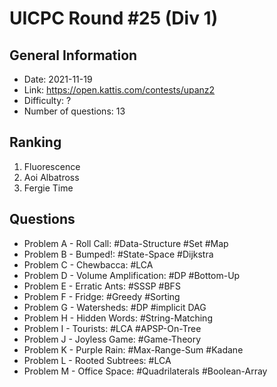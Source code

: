 # UICPC Round #25 (Div 1)
## General Information
- Date: 2021-11-19
- Link: https://open.kattis.com/contests/upanz2
- Difficulty: ?
- Number of questions: 13
## Ranking
1. Fluorescence
2. Aoi Albatross
3. Fergie Time
## Questions
- Problem A - Roll Call: #Data-Structure #Set #Map
- Problem B - Bumped!: #State-Space #Dijkstra
- Problem C - Chewbacca: #LCA
- Problem D - Volume Amplification: #DP #Bottom-Up
- Problem E - Erratic Ants: #SSSP #BFS
- Problem F - Fridge: #Greedy #Sorting
- Problem G - Watersheds: #DP #implicit DAG
- Problem H - Hidden Words: #String-Matching
- Problem I - Tourists: #LCA #APSP-On-Tree
- Problem J - Joyless Game: #Game-Theory
- Problem K - Purple Rain: #Max-Range-Sum #Kadane
- Problem L - Rooted Subtrees: #LCA
- Problem M - Office Space: #Quadrilaterals #Boolean-Array
